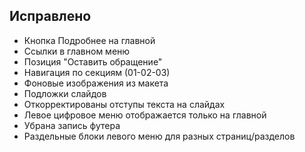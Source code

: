 ## Исправлено
 * Кнопка Подробнее на главной
 * Ссылки в главном меню
 * Позиция "Оставить обращение"
 * Навигация по секциям (01-02-03)
 * Фоновые изображения из макета
 * Подложки слайдов
 * Откорректированы отступы текста на слайдах
 * Левое цифровое меню отображается только на главной
 * Убрана запись футера
 * Раздельные блоки левого меню для разных страниц/разделов
 
